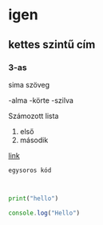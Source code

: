 # igen 
## kettes szintű cím
### 3-as


sima  szöveg

-alma
-körte
-szilva

Számozott lista

1. első
2. második

[link](http://acsjszki.hu)

`egysoros kód`

```python


print("hello")
```

```javascript
console.log("Hello")
```